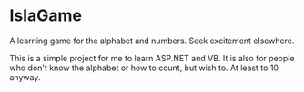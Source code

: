 IslaGame
========

A learning game for the alphabet and numbers. Seek excitement elsewhere.

This is a simple project for me to learn ASP.NET and VB.
It is also for people who don't know the alphabet or how to count, but wish to. At least to 10 anyway.
